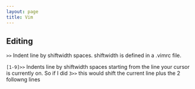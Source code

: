 ```yaml
---
layout: page
title: Vim 
---
```


## Editing

`>>` Indent line by shiftwidth spaces. shiftwidth is defined in a .vimrc file.

`[1-9]>>` Indents line by shiftwidth spaces starting from the line your cursor is currently on. So if I did `3>>` this would shift the current line plus the 2 followng lines
